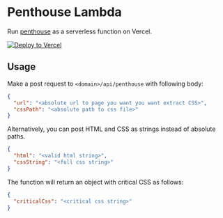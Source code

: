 # Penthouse Lambda

Run [penthouse](https://github.com/pocketjoso/penthouse) as a serverless function on Vercel.

[![Deploy to Vercel](https://vercel.com/button)](https://vercel.com/import/project?template=https://github.com/thomkrupa/penthouse-lambda)

## Usage

Make a post request to `<domain>/api/penthouse` with following body:

```json
{
  "url": "<absolute url to page you want you want extract CSS>",
  "cssPath": "<absolute path to css file>"
}
```

Alternatively, you can post HTML and CSS as strings instead of absolute paths.

```json
{
  "html": "<valid html string>",
  "cssString": "<full css string>"
}
```

The function will return an object with critical CSS as follows:

```json
{
  "criticalCss": "<critical css string>"
}
```

